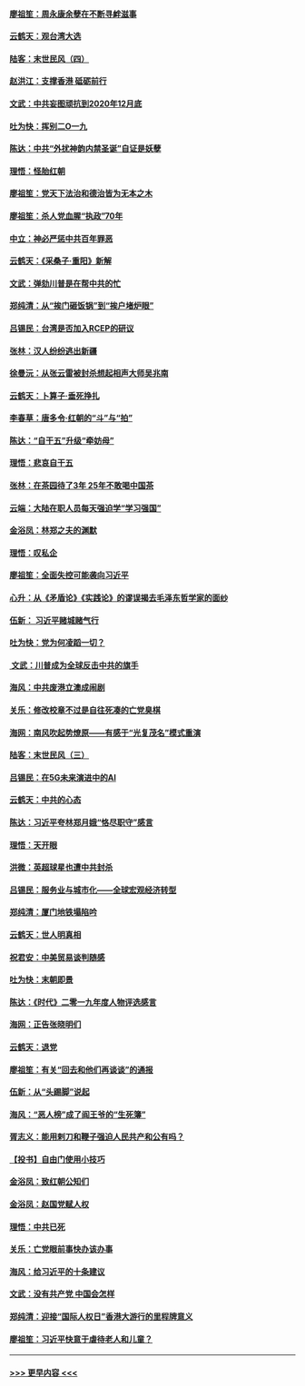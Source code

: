 #### [廖祖笙：周永康余孽在不断寻衅滋事](../pages/nsc993/n11751013.md?t=12290344) 
#### [云鹤天：观台湾大选](../pages/nsc993/n11751007.md?t=12290344) 
#### [陆客：末世民风（四）](../pages/nsc993/n11749203.md?t=12290344) 
#### [赵洪江：支撑香港 砥砺前行](../pages/nsc993/n11748482.md?t=12290344) 
#### [文武：中共妄图顽抗到2020年12月底](../pages/nsc993/n11748446.md?t=12290344) 
#### [吐为快：挥别二O一九](../pages/nsc993/n11748411.md?t=12290344) 
#### [陈达：中共“外扰神韵内禁圣诞”自证是妖孽](../pages/nsc993/n11748226.md?t=12290344) 
#### [理悟：怪胎红朝](../pages/nsc993/n11748206.md?t=12290344) 
#### [廖祖笙：党天下法治和德治皆为无本之木](../pages/nsc993/n11748135.md?t=12290344) 
#### [廖祖笙：杀人党血腥“执政”70年](../pages/nsc993/n11745144.md?t=12290344) 
#### [中立：神必严惩中共百年罪恶](../pages/nsc993/n11744970.md?t=12290344) 
#### [云鹤天：《采桑子‧重阳》新解](../pages/nsc993/n11744948.md?t=12290344) 
#### [文武：弹劾川普是在帮中共的忙](../pages/nsc993/n11744758.md?t=12290344) 
#### [郑纯清：从“挨门砸饭锅”到“挨户堵炉眼”](../pages/nsc993/n11744745.md?t=12290344) 
#### [吕锡民：台湾是否加入RCEP的研议](../pages/nsc993/n11744701.md?t=12290344) 
#### [张林：汉人纷纷逃出新疆](../pages/nsc993/n11743530.md?t=12290344) 
#### [徐曼沅：从张云雷被封杀想起相声大师吴兆南](../pages/nsc993/n11741816.md?t=12290344) 
#### [云鹤天：卜算子‧垂死挣扎](../pages/nsc993/n11739956.md?t=12290344) 
#### [李春草：唐多令‧红朝的“斗”与“拍”](../pages/nsc993/n11739830.md?t=12290344) 
#### [陈达：“自干五”升级“牵妨母”](../pages/nsc993/n11739724.md?t=12290344) 
#### [理悟：悲哀自干五](../pages/nsc993/n11739547.md?t=12290344) 
#### [张林：在茶园待了3年 25年不敢喝中国茶](../pages/nsc993/n11739240.md?t=12290344) 
#### [云端：大陆在职人员每天强迫学“学习强国”](../pages/nsc993/n11738735.md?t=12290344) 
#### [金浴凤：林郑之夫的渊默](../pages/nsc993/n11737735.md?t=12290344) 
#### [理悟：叹私企](../pages/nsc993/n11737715.md?t=12290344) 
#### [廖祖笙：全面失控可能袭向习近平](../pages/nsc993/n11737704.md?t=12290344) 
#### [心升：从《矛盾论》《实践论》的谬误揭去毛泽东哲学家的面纱](../pages/nsc993/n11736962.md?t=12290344) 
#### [伍新： 习近平赌城赌气行](../pages/nsc993/n11736929.md?t=12290344) 
#### [吐为快：党为何凌蹈一切？](../pages/nsc993/n11736915.md?t=12290344) 
#### [ 文武：川普成为全球反击中共的旗手](../pages/nsc993/n11736882.md?t=12290344) 
#### [海风：中共废港立澳成闹剧](../pages/nsc993/n11735857.md?t=12290344) 
#### [关乐：修改校章不过是自往死凑的亡党臭棋](../pages/nsc993/n11735097.md?t=12290344) 
#### [海网：南风吹起势燎原——有感于“光复茂名”模式重演](../pages/nsc993/n11732308.md?t=12290344) 
#### [陆客：末世民风（三）](../pages/nsc993/n11732211.md?t=12290344) 
#### [吕锡民：在5G未来演进中的AI](../pages/nsc993/n11730010.md?t=12290344) 
#### [云鹤天：中共的心态](../pages/nsc993/n11729906.md?t=12290344) 
#### [陈达：习近平夸林郑月娥“恪尽职守”感言](../pages/nsc993/n11729881.md?t=12290344) 
#### [理悟：天开眼](../pages/nsc993/n11729699.md?t=12290344) 
#### [洪微：英超球星也遭中共封杀](../pages/nsc993/n11727243.md?t=12290344) 
#### [吕锡民：服务业与城市化——全球宏观经济转型](../pages/nsc993/n11725845.md?t=12290344) 
#### [郑纯清：厦门地铁塌陷吟](../pages/nsc993/n11725813.md?t=12290344) 
#### [云鹤天：世人明真相](../pages/nsc993/n11725621.md?t=12290344) 
#### [祝君安：中美贸易谈判随感](../pages/nsc993/n11725609.md?t=12290344) 
#### [吐为快：末朝即景](../pages/nsc993/n11723365.md?t=12290344) 
#### [陈达：《时代》二零一九年度人物评选感言](../pages/nsc993/n11723337.md?t=12290344) 
#### [海网：正告张晓明们](../pages/nsc993/n11723228.md?t=12290344) 
#### [云鹤天：退党](../pages/nsc993/n11723056.md?t=12290344) 
#### [廖祖笙：有关“回去和他们再谈谈”的通报](../pages/nsc993/n11722442.md?t=12290344) 
#### [伍新：从“头踢脚”说起](../pages/nsc993/n11722429.md?t=12290344) 
#### [海风：“恶人榜”成了阎王爷的“生死簿”](../pages/nsc993/n11722272.md?t=12290344) 
#### [胥志义：能用剌刀和鞭子强迫人民共产和公有吗？](../pages/nsc993/n11720569.md?t=12290344) 
#### [【投书】自由门使用小技巧](../pages/nsc993/n11720180.md?t=12290344) 
#### [金浴凤：致红朝公知们](../pages/nsc993/n11720563.md?t=12290344) 
#### [金浴凤：赵国党赋人权](../pages/nsc993/n11720533.md?t=12290344) 
#### [理悟：中共已死](../pages/nsc993/n11720233.md?t=12290344) 
#### [关乐：亡党眼前事快办该办事](../pages/nsc993/n11719160.md?t=12290344) 
#### [海风：给习近平的十条建议](../pages/nsc993/n11717616.md?t=12290344) 
#### [文武：没有共产党 中国会怎样](../pages/nsc993/n11717584.md?t=12290344) 
#### [郑纯清：迎接“国际人权日”香港大游行的里程牌意义](../pages/nsc993/n11717417.md?t=12290344) 
#### [廖祖笙：习近平快意于虐待老人和儿童？](../pages/nsc993/n11715313.md?t=12290344) 

----
#### [ >>> 更早内容 <<< ](../indexes/nsc993-earlier.md)
